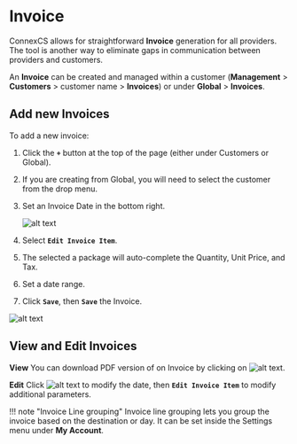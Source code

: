 # Invoice
ConnexCS allows for straightforward **Invoice** generation for all providers. The tool is another way to eliminate gaps in communication between providers and customers.  

An **Invoice** can be created and managed within a customer (**Management** > **Customers** > customer name > **Invoices**) or under **Global** > **Invoices**. 

## Add new Invoices
To add a new invoice:

1. Click the **`+`** button at the top of the page (either under Customers or Global).
2.	If you are creating from Global, you will need to select the customer from the drop menu.
3. Set an Invoice Date in the bottom right. 

    ![alt text][invoice-6]

3. Select **`Edit Invoice Item`**. 
4. The selected a package will auto-complete the Quantity, Unit Price, and Tax.
4. Set a date range.
5. Click **`Save`**, then **`Save`** the Invoice.

![alt text][invoice-8] 

## View and Edit Invoices
**View**
You can download PDF version of on Invoice by clicking on ![alt text][invoice-pdf]. 

**Edit**
Click ![alt text][invoice-edit] to modify the date, then **`Edit Invoice Item`** to modify additional parameters. 


!!! note "Invoice Line grouping"
    Invoice line grouping lets you group the invoice based on the destination or day.  It can be set inside the Settings menu under **My Account**.

[invoice-6]: /misc/img/227.png "Invoice-6"
[invoice-8]: /misc/img/229.png "Invoice-8"

[invoice-pdf]: /misc/img/invoice-pdf.png "Invoice PDF"
[invoice-edit]: /misc/img/invoice-edit.png "Edit Invoice"
